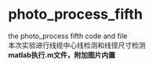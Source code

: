 # photo_process_fifth
the photo_process fifth code and file  
本次实验进行线缆中心线检测和线径尺寸检测  
**matlab执行.m文件，附加图片内置**
